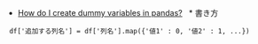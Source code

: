 * [How do I create dummy variables in pandas?](https://youtu.be/0s_1IsROgDc)
    * 書き方
   
        ```
        df['追加する列名'] = df['列名'].map({'値1' : 0, '値2' : 1, ...})
        ```
